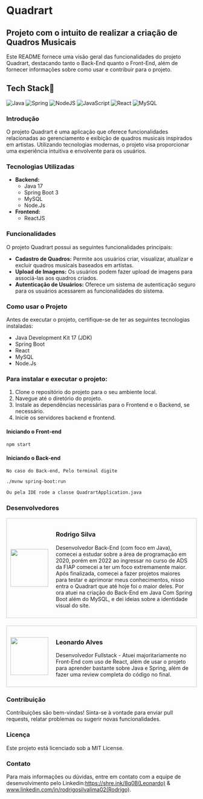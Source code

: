 # Quadrart

## Projeto com o intuito de realizar a criação de Quadros Musicais

Este README fornece uma visão geral das funcionalidades do projeto Quadrart, destacando tanto o Back-End quanto o Front-End, além de fornecer informações sobre como usar e contribuir para o projeto.


## Tech Stack🔨

![Java](https://img.shields.io/badge/java-%23ED8B00.svg?style=for-the-badge&logo=openjdk&logoColor=white)
![Spring](https://img.shields.io/badge/spring-%236DB33F.svg?style=for-the-badge&logo=spring&logoColor=white)
![NodeJS](https://img.shields.io/badge/node.js-6DA55F?style=for-the-badge&logo=node.js&logoColor=white)
![JavaScript](https://img.shields.io/badge/javascript-%23323330.svg?style=for-the-badge&logo=javascript&logoColor=%23F7DF1E)
![React](https://img.shields.io/badge/react-%2320232a.svg?style=for-the-badge&logo=react&logoColor=%2361DAFB)
![MySQL](https://img.shields.io/badge/mysql-4479A1.svg?style=for-the-badge&logo=mysql&logoColor=white)


### Introdução

O projeto Quadrart é uma aplicação que oferece funcionalidades relacionadas ao gerenciamento e exibição de quadros musicais inspirados em artistas. Utilizando tecnologias modernas, o projeto visa proporcionar uma experiência intuitiva e envolvente para os usuários.

### Tecnologias Utilizadas

- **Backend:**
  - Java 17
  - Spring Boot 3 
  - MySQL
  - Node.Js
- **Frontend:**
  - ReactJS

### Funcionalidades

O projeto Quadrart possui as seguintes funcionalidades principais:

- **Cadastro de Quadros:** Permite aos usuários criar, visualizar, atualizar e excluir quadros musicais baseados em artistas.
- **Upload de Imagens:** Os usuários podem fazer upload de imagens para associá-las aos quadros criados.
- **Autenticação de Usuários:** Oferece um sistema de autenticação seguro para os usuários acessarem as funcionalidades do sistema.

### Como usar o Projeto

Antes de executar o projeto, certifique-se de ter as seguintes tecnologias instaladas:

- Java Development Kit 17 (JDK)
- Spring Boot
- React
- MySQL
- Node.Js

### Para instalar e executar o projeto:

1. Clone o repositório do projeto para o seu ambiente local.
2. Navegue até o diretório do projeto.
3. Instale as dependências necessárias para o Frontend e o Backend, se necessário.
4. Inicie os servidores backend e frontend.

#### Iniciando o Front-end

```bash
npm start
```

#### Iniciando o Back-end 
```bash
No caso do Back-end, Pelo terminal digite

./mvnw spring-boot:run

Ou pela IDE rode a classe QuadrartApplication.java
```

### Desenvolvedores

<div style="display: flex; align-items: center; border: 1px solid #ccc; padding: 10px; margin-bottom: 20px;">
    <img src="https://github.com/Rod0002.png" width="100" height="100" style="margin-right: 20px;">
    <div>
        <h3>Rodrigo Silva</h3>
        <p>Desenvolvedor Back-End (com foco em Java), comecei a estudar sobre a área de programação em 2020, porém em 2022 ao ingressar no curso de ADS da FIAP comecei a ter um foco extremamente maior. Após finalizada, comecei a fazer projetos maiores para testar e aprimorar meus conhecimentos, nisso entra o Quadrart que até hoje foi o maior deles. Por ora atuei na criação do Back-End em Java Com Spring Boot além do MySQL, e dei ideias sobre a identidade visual do site.</p>
    </div>
</div>

<div style="display: flex; align-items: center; border: 1px solid #ccc; padding: 10px; margin-bottom: 20px;">
    <img src="https://media.licdn.com/dms/image/D4D35AQFU9Fy0OBXVEw/profile-framedphoto-shrink_800_800/0/1713889271117?e=1714701600&v=beta&t=sq_DMthVlnvGHBtJbX9a3YjM3lTQSF93x8WqshH_CyA" width="100" height="100" style="margin-right: 20px;">
    <div>
        <h3>Leonardo Alves</h3>
        <p>Desenvolvedor Fullstack - Atuei majoritariamente no Front-End com uso de React, além de usar o projeto para aprender bastante sobre Java e Spring, além de fazer uma review completa do código no final.</p>
    </div>
</div>

### Contribuição

Contribuições são bem-vindas! Sinta-se à vontade para enviar pull requests, relatar problemas ou sugerir novas funcionalidades.

### Licença

Este projeto está licenciado sob a MIT License.

### Contato

Para mais informações ou dúvidas, entre em contato com a equipe de desenvolvimento pelo Linkedin:https://shre.ink/8q0B(Leonardo) & www.linkedin.com/in/rodrigosilvalima02(Rodrigo).
